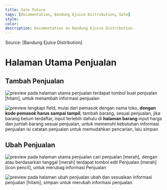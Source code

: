 ```yaml
---
title: Sale Future
tags: [Documentation, Bandung Ejuice Distribution, Sale]
style: 
color: 
description: Documentation on Bandung Ejuice Distribution.
---
```


Source: [Bandung Ejuice Distribution]

# Halaman Utama Penjualan
## Tambah Penjualan 
![preview]({{'/assets/image'|relative_url}}/bandung-ejuice-distribution/main-sale.png)
pada halaman utama penjualan terdapat tombol buat penjualan [hitam], untuk menambah informasi penjualan<br>

![preview]({{'/assets/image'|relative_url}}/bandung-ejuice-distribution/sale-form.png)
lengkapi field, mulai dari pemasok dengan nama toko, <b>dengan kode pemasok harus sampai tampil</b>, tambah barang, sesuai penjualan, jika barang belum terdaftar, input terlebih dahulu di <b>halaman barang</b> input harga dan jumlah barang sesuai penjualan, untuk memenuhi kebutuhan informasi penjualan isi catatan penjualan untuk memudahkan pencarian, lalu simpan<br>

## Ubah Penjualan 
![preview]({{'/assets/image'|relative_url}}/bandung-ejuice-distribution/main-sale.png)
pada halaman utama penjualan cari penjualan [merah], dengan atau berdasarkan tanggal [merah] terdapat tombol edit Penjualan [merah][icon pencil], untuk merubag informasi Penjualan<br>

![preview]({{'/assets/image'|relative_url}}/bandung-ejuice-distribution/sale-form-edit.png)
pada halaman ubah penjualan ubah dan sesuaikan informasi penjualan [hitam], simpan untuk merubah informasi penjualan<br>
